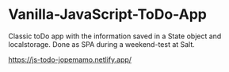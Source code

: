# Vanilla-JavaScript-ToDo-App

Classic toDo app with the information saved in a State object and localstorage. Done as SPA during a weekend-test at Salt.

https://js-todo-jopemamo.netlify.app/
